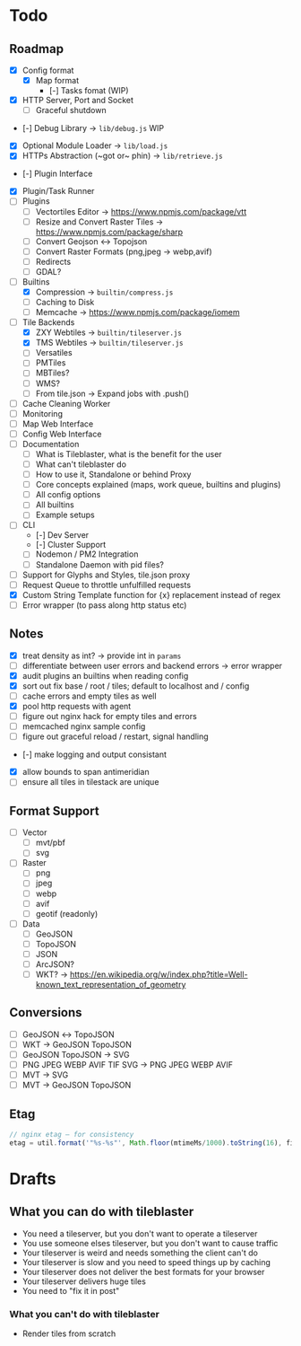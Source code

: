 # Todo

## Roadmap

* [x] Config format
	* [x] Map format
		* [-] Tasks fomat (WIP)
* [x] HTTP Server, Port and Socket
	* [ ] Graceful shutdown
* [-] Debug Library → `lib/debug.js` WIP
* [x] Optional Module Loader → `lib/load.js`
* [x] HTTPs Abstraction (~got or~ phin) → `lib/retrieve.js`
* [-] Plugin Interface
* [x] Plugin/Task Runner
* [ ] Plugins
	* [ ] Vectortiles Editor → https://www.npmjs.com/package/vtt
	* [ ] Resize and Convert Raster Tiles → https://www.npmjs.com/package/sharp
	* [ ] Convert Geojson ↔ Topojson
	* [ ] Convert Raster Formats (png,jpeg → webp,avif)
	* [ ] Redirects
	* [ ] GDAL?
* [ ] Builtins
	* [x] Compression → `builtin/compress.js`
	* [ ] Caching to Disk
	* [ ] Memcache → https://www.npmjs.com/package/iomem
* [ ] Tile Backends
	* [x] ZXY Webtiles → `builtin/tileserver.js`
	* [x] TMS Webtiles → `builtin/tileserver.js`
	* [ ] Versatiles
	* [ ] PMTiles
	* [ ] MBTiles?
	* [ ] WMS?
	* [ ] From tile.json → Expand jobs with .push()
* [ ] Cache Cleaning Worker
* [ ] Monitoring
* [ ] Map Web Interface
* [ ] Config Web Interface
* [ ] Documentation
	* [ ] What is Tileblaster, what is the benefit for the user
	* [ ] What can't tileblaster do
	* [ ] How to use it, Standalone or behind Proxy
	* [ ] Core concepts explained (maps, work queue, builtins and plugins)
	* [ ] All config options
	* [ ] All builtins
	* [ ] Example setups
* [ ] CLI
	* [-] Dev Server
	* [-] Cluster Support
	* [ ] Nodemon / PM2 Integration
	* [ ] Standalone Daemon with pid files?
* [ ] Support for Glyphs and Styles, tile.json proxy
* [ ] Request Queue to throttle unfulfilled requests
* [x] Custom String Template function for {x} replacement instead of regex
* [ ] Error wrapper (to pass along http status etc)

## Notes

* [x] treat density as int? → provide int in `params`
* [ ] differentiate between user errors and backend errors → error wrapper
* [x] audit plugins an builtins when reading config
* [x] sort out fix base / root / tiles; default to localhost and / config
* [ ] cache errors and empty tiles as well
* [x] pool http requests with agent
* [ ] figure out nginx hack for empty tiles and errors
* [ ] memcached nginx sample config
* [ ] figure out graceful reload / restart, signal handling
* [-] make logging and output consistant
* [x] allow bounds to span antimeridian
* [ ] ensure all tiles in tilestack are unique

## Format Support

* [ ] Vector
	* [ ] mvt/pbf
	* [ ] svg
* [ ] Raster
	* [ ] png
	* [ ] jpeg
	* [ ] webp
	* [ ] avif
	* [ ] geotif (readonly)
* [ ] Data
	* [ ] GeoJSON
	* [ ] TopoJSON
	* [ ] JSON
	* [ ] ArcJSON?
	* [ ] WKT? → https://en.wikipedia.org/w/index.php?title=Well-known_text_representation_of_geometry

## Conversions

* [ ] GeoJSON ↔ TopoJSON
* [ ] WKT → GeoJSON  TopoJSON
* [ ] GeoJSON TopoJSON → SVG
* [ ] PNG JPEG WEBP AVIF TIF SVG → PNG JPEG WEBP AVIF
* [ ] MVT → SVG
* [ ] MVT → GeoJSON TopoJSON

## Etag

``` js
// nginx etag — for consistency
etag = util.format('"%s-%s"', Math.floor(mtimeMs/1000).toString(16), filesize.toString(16));
```
# Drafts

## What you can do with tileblaster

* You need a tileserver, but you don't want to operate a tileserver
* You use someone elses tileserver, but you don't want to cause traffic
* Your tileserver is weird and needs something the client can't do
* Your tileserver is slow and you need to speed things up by caching
* Your tileserver does not deliver the best formats for your browser
* Your tileserver delivers huge tiles
* You need to "fix it in post"

### What you can't do with tileblaster

* Render tiles from scratch

